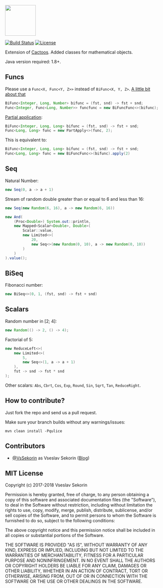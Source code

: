 <img src="http://cf.jare.io/?u=http%3A%2F%2Fwww.yegor256.com%2Fimages%2Fbooks%2Felegant-objects%2Fcactus.svg" height="100px" />

[![Build Status](https://travis-ci.org/VsSekorin/cactoos-math.svg?branch=master)](https://travis-ci.org/VsSekorin/cactoos-math)
[![License](https://img.shields.io/badge/license-MIT-green.svg)](https://github.com/VsSekorin/cactoos-math/blob/master/LICENSE)

Extension of [Cactoos](https://github.com/yegor256/cactoos). Added classes for mathematical objects.

Java version required: 1.8+.

## Funcs

Please use a `Func<X, Func<Y, Z>>` instead of `BiFunc<X, Y, Z>`. [A little bit about that](https://github.com/google/guava/wiki/IdeaGraveyard#functionspredicates-for-n--2-inputs)

```java
BiFunc<Integer, Long, Number> bifunc = (fst, snd) -> fst + snd;
Func<Integer, Func<Long, Number>> funcfunc = new BiFuncFunc<>(bifunc);
```

[Partial application](https://en.wikipedia.org/wiki/Partial_application):

```java
BiFunc<Integer, Long, Long> bifunc = (fst, snd) -> fst + snd;
Func<Long, Long> func = new PartApply<>(func, 2);
```
This is equivalent to:
```java
BiFunc<Integer, Long, Long> bifunc = (fst, snd) -> fst + snd;
Func<Long, Long> func = new BiFuncFunc<>(bifunc).apply(2)
```

## Seq

Natural Number:
```java
new Seq(0, a -> a + 1)
```
Stream of random double greater than or equal to 6 and less than 16:
```java
new Seq(new Random(6, 16), a -> new Random(6, 16))
```
```java
new And(
    (Proc<Double>) System.out::println,
    new Mapped<Scalar<Double>, Double>(
        Scalar::value,
        new Limited<>(
            20,
            new Seq<>(new Random(0, 10), a -> new Random(0, 10))
        )
    )
).value();
```

## BiSeq

Fibonacci number:
```java
new BiSeq<>(0, 1, (fst, snd) -> fst + snd)
```

## Scalars

Random number in [2; 4]:
```java
new Random(() -> 2, () -> 4);
```

Factorial of 5:

```java
new ReduceLeft<>(
    new Limited<>(
        5,
        new Seq<>(1, a -> a + 1)
    ),
    fst -> snd -> fst * snd
);
```

Other scalars: `Abs`, `Cbrt`, `Cos`, `Exp`, `Round`, `Sin`, `Sqrt`, `Tan`, `ReduceRight`.

## How to contribute?

Just fork the repo and send us a pull request.

Make sure your branch builds without any warnings/issues:

```
mvn clean install -Pqulice
```

## Contributors

  - [@VsSekorin](https://github.com/VsSekorin) as Vseslav Sekorin ([Blog](http://vssekorin.com))

## MIT License

Copyright (c) 2017-2018 Vseslav Sekorin

Permission is hereby granted, free of charge, to any person obtaining a copy
of this software and associated documentation files (the "Software"), to deal
in the Software without restriction, including without limitation the rights
to use, copy, modify, merge, publish, distribute, sublicense, and/or sell
copies of the Software, and to permit persons to whom the Software is
furnished to do so, subject to the following conditions:

The above copyright notice and this permission notice shall be included in all
copies or substantial portions of the Software.

THE SOFTWARE IS PROVIDED "AS IS", WITHOUT WARRANTY OF ANY KIND, EXPRESS OR
IMPLIED, INCLUDING BUT NOT LIMITED TO THE WARRANTIES OF MERCHANTABILITY,
FITNESS FOR A PARTICULAR PURPOSE AND NONINFRINGEMENT. IN NO EVENT SHALL THE
AUTHORS OR COPYRIGHT HOLDERS BE LIABLE FOR ANY CLAIM, DAMAGES OR OTHER
LIABILITY, WHETHER IN AN ACTION OF CONTRACT, TORT OR OTHERWISE, ARISING FROM,
OUT OF OR IN CONNECTION WITH THE SOFTWARE OR THE USE OR OTHER DEALINGS IN THE
SOFTWARE.

